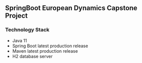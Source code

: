 ## SpringBoot European Dynamics Capstone Project

### Technology Stack
* Java 11
* Spring Boot latest production release
* Maven latest production release
* H2 database server
